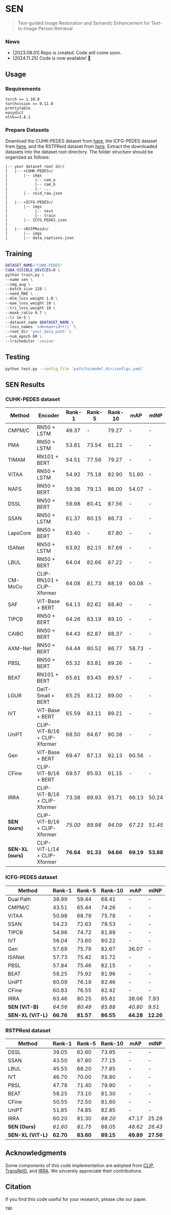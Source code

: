 # SEN
> Text-guided Image Restoration and Semantic Enhancement for Text-to-Image Person Retrieval

### News
* [2023.08.01] Repo is created. Code will come soon.
* [2024.11.25] Code is now available! 🎉

## Usage

### Requirements
```
torch >= 1.10.0
torchvision >= 0.11.0
prettytable
easydict
nltk==3.8.1
```

### Prepare Datasets
Download the CUHK-PEDES dataset from [here](https://github.com/ShuangLI59/Person-Search-with-Natural-Language-Description), the ICFG-PEDES dataset from [here](https://github.com/zifyloo/SSAN), and the RSTPReid dataset from [here](https://github.com/NjtechCVLab/RSTPReid-Dataset). Extract the downloaded datasets into the dataset root directory. The folder structure should be organized as follows:

```
|-- your dataset root dir/
|   |-- <CUHK-PEDES>/
|       |-- imgs
|            |-- cam_a
|            |-- cam_b
|            |-- ...
|       |-- reid_raw.json
|
|   |-- <ICFG-PEDES>/
|       |-- imgs
|            |-- test
|            |-- train 
|       |-- ICFG_PEDES.json
|
|   |-- <RSTPReid>/
|       |-- imgs
|       |-- data_captions.json
```

## Training

```bash
DATASET_NAME="CUHK-PEDES"
CUDA_VISIBLE_DEVICES=0 \
python train.py \
--name sen \
--img_aug \
--batch_size 128 \
--need_MAE \
--mlm_loss_weight 1.0 \
--mae_loss_weight 10 \
--tri_loss_weight 10 \
--mask_ratio 0.7 \
--lr 1e-5 \
--dataset_name $DATASET_NAME \
--loss_names 'sdm+mae+id+tri' \
--root_dir 'your_data_path' \
--num_epoch 60 \
--lrscheduler 'cosine'
```

## Testing

```bash
python test.py --config_file 'path/to/model_dir/configs.yaml'
```

## SEN Results

### CUHK-PEDES dataset

|     Method      | Encoder              | Rank-1 | Rank-5 | Rank-10 |  mAP  |  mINP  |
|-----------------|----------------------|--------|--------|---------|-------|--------|
| CMPM/C          | RN50 + LSTM         | 49.37  | -      | 79.27   | -     | -      |
| PMA             | RN50 + LSTM         | 53.81  | 73.54  | 81.23   | -     | -      |
| TIMAM           | RN101 + BERT        | 54.51  | 77.56  | 79.27   | -     | -      |
| ViTAA           | RN50 + LSTM         | 54.92  | 75.18  | 82.90   | 51.60 | -      |
| NAFS            | RN50 + BERT         | 59.36  | 79.13  | 86.00   | 54.07 | -      |
| DSSL            | RN50 + BERT         | 59.98  | 80.41  | 87.56   | -     | -      |
| SSAN            | RN50 + LSTM         | 61.37  | 80.15  | 86.73   | -     | -      |
| LapsCore        | RN50 + BERT         | 63.40  | -      | 87.80   | -     | -      |
| ISANet          | RN50 + LSTM         | 63.92  | 82.15  | 87.69   | -     | -      |
| LBUL            | RN50 + BERT         | 64.04  | 82.66  | 87.22   | -     | -      |
| CM-MoCo         | CLIP-RN101 + CLIP-Xformer | 64.08  | 81.73  | 88.19   | 60.08 | -      |
| SAF             | ViT-Base + BERT     | 64.13  | 82.62  | 88.40   | -     | -      |
| TIPCB           | RN50 + BERT         | 64.26  | 83.19  | 89.10   | -     | -      |
| CAIBC           | RN50 + BERT         | 64.43  | 82.87  | 88.37   | -     | -      |
| AXM-Net         | RN50 + BERT         | 64.44  | 80.52  | 86.77   | 58.73 | -      |
| PBSL            | RN50 + BERT         | 65.32  | 83.81  | 89.26   | -     | -      |
| BEAT            | RN101 + BERT        | 65.61  | 83.45  | 89.57   | -     | -      |
| LGUR            | DeiT-Small + BERT   | 65.25  | 83.12  | 89.00   | -     | -      |
| IVT             | ViT-Base + BERT     | 65.59  | 83.11  | 89.21   | -     | -      |
| UniPT           | CLIP-ViT-B/16 + CLIP-Xformer | 68.50  | 84.67  | 90.38   | -     | -      |
| Gen             | ViT-Base + BERT     | 69.47  | 87.13  | 92.13   | 60.56 | -      |
| CFine           | CLIP-ViT-B/16 + BERT | 69.57 | 85.93  | 91.15   | -     | -      |
| IRRA            | CLIP-ViT-B/16 + CLIP-Xformer | 73.38  | 89.93  | 93.71   | 66.13 | 50.24  |
| **SEN (ours)**  | CLIP-ViT-B/16 + CLIP-Xformer | _75.00_ | _89.98_ | _94.09_ | _67.23_ | _51.45_ |
| **SEN-XL (ours)** | CLIP-ViT-L/14 + CLIP-Xformer | **76.64** | **91.33** | **94.66** | **69.19** | **53.88** |

### ICFG-PEDES dataset

|       Method       | Rank-1 | Rank-5 | Rank-10 |  mAP  |  mINP  |
|--------------------|--------|--------|---------|-------|--------|
| Dual Path          | 38.99  | 59.44  | 68.41   |   -   |   -    |
| CMPM/C             | 43.51  | 65.44  | 74.26   |   -   |   -    |
| ViTAA              | 50.98  | 68.79  | 75.78   |   -   |   -    |
| SSAN               | 54.23  | 72.63  | 79.53   |   -   |   -    |
| TIPCB              | 54.96  | 74.72  | 81.89   |   -   |   -    |
| IVT                | 56.04  | 73.60  | 80.22   |   -   |   -    |
| Gen                | 57.69  | 75.79  | 82.67   | 36.07 |   -    |
| ISANet             | 57.73  | 75.42  | 81.72   |   -   |   -    |
| PBSL               | 57.84  | 75.46  | 82.15   |   -   |   -    |
| BEAT               | 58.25  | 75.92  | 81.96   |   -   |   -    |
| UniPT              | 60.09  | 76.19  | 82.46   |   -   |   -    |
| CFine              | 60.83  | 76.55  | 82.42   |   -   |   -    |
| IRRA               | 63.46  | 80.25  | 85.82   | 38.06 |  7.93  |
| **SEN (ViT-B)**    | _64.56_ | _80.49_ | _85.88_ | _40.80_ | _9.51_ |
| **SEN-XL (ViT-L)** | **66.76** | **81.57** | **86.55** | **44.28** | **12.26** |

### RSTPReid dataset

|       Method       | Rank-1 | Rank-5 | Rank-10 |  mAP  |  mINP  |
|--------------------|--------|--------|---------|-------|--------|
| DSSL              | 39.05  | 62.60  | 73.95   |   -   |   -    |
| SSAN              | 43.50  | 67.80  | 77.15   |   -   |   -    |
| LBUL              | 45.55  | 68.20  | 77.85   |   -   |   -    |
| IVT               | 46.70  | 70.00  | 78.80   |   -   |   -    |
| PBSL              | 47.78  | 71.40  | 79.90   |   -   |   -    |
| BEAT              | 58.25  | 73.10  | 81.30   |   -   |   -    |
| CFine             | 50.55  | 72.50  | 81.60   |   -   |   -    |
| UniPT             | 51.85  | 74.85  | 82.85   |   -   |   -    |
| IRRA              | 60.20  | 81.30  | _88.20_ | 47.17 | 25.28  |
| **SEN (Ours)**    | _61.60_ | _81.75_ | 88.05   | _48.62_ | _26.43_ |
| **SEN-XL (ViT-L)** | **62.70** | **83.60** | **89.15** | **49.89** | **27.56** |

## Acknowledgments
Some components of this code implementation are adopted from [CLIP](https://github.com/openai/CLIP), [TransReID](https://github.com/damo-cv/TransReID), and [IRRA](https://github.com/anosorae/IRRA). We sincerely appreciate their contributions.

## Citation
If you find this code useful for your research, please cite our paper.

```tex
TBD
```
